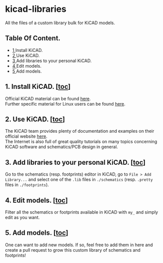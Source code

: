 # kicad-libraries
All the files of a custom library bulk for KiCAD models.

## Table Of Content.
 - [1  ](https://github.com/AntoineStevan/kicad-libraries/tree/main/#1-install-kicad-toc)                        Install KiCAD.
 - [2  ](https://github.com/AntoineStevan/kicad-libraries/tree/main/#2-use-kicad-toc)                            Use KiCAD.
 - [3  ](https://github.com/AntoineStevan/kicad-libraries/tree/main/#3-add-libraries-to-your-personal-kicad-toc) Add libraries to your personal KiCAD.
 - [4  ](https://github.com/AntoineStevan/kicad-libraries/tree/main/#4-edit-models-toc)                          Edit models.
 - [5  ](https://github.com/AntoineStevan/kicad-libraries/tree/main/#5-add-models-toc)                           Add models.

## 1. Install KiCAD. [[toc](https://github.com/AntoineStevan/kicad-libraries/tree/main/#table-of-content)]
Official KiCAD material can be found [here](https://docs.kicad.org/5.1/en/getting_started_in_kicad/getting_started_in_kicad.html).  
Further specific material for Linux users can be found [here](https://doc.ubuntu-fr.org/kicad).

## 2. Use KiCAD. [[toc](https://github.com/AntoineStevan/kicad-libraries/tree/main/#table-of-content)]
The KiCAD team provides plenty of documentation and examples on their official website [here](https://docs.kicad.org/).  
The Internet is also full of great quality tutorials on many topics concerning KiCAD software and schematics/PCB design in general.

## 3. Add libraries to your personal KiCAD. [[toc](https://github.com/AntoineStevan/kicad-libraries/tree/main/#table-of-content)]
Go to the schematics (resp. footprints) editor in KiCAD, go to `File > Add Library...` and select one of the `.lib` files in `./schematics` (resp. `.pretty` files in `./footprints`).

## 4. Edit models. [[toc](https://github.com/AntoineStevan/kicad-libraries/tree/main/#table-of-content)]
Filter all the schematics or footprints available in KiCAD with `my_` and simply edit as you want.

## 5. Add models. [[toc](https://github.com/AntoineStevan/kicad-libraries/tree/main/#table-of-content)]
One can want to add new models. If so, feel free to add them in here and create a pull request to grow this custom library of schematics and footprints!
